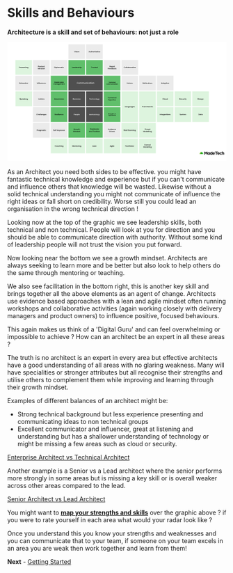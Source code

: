 
# Skills and Behaviours

**Architecture is a skill and set of behaviours: not just a role**

![skills and behaviours](https://github.com/madetech/architecture-handbook/blob/main/images/architect_skills_blockbuster.png)

As an Architect you need both sides to be effective. you might have fantastic technical knowledge and experience but if you can't communicate and influence others that knowledge will be wasted. Likewise without a solid technical understanding you might not communicate of influence the right ideas or fall short on credibility. Worse still you could lead an organisation in the wrong technical direction !

Looking now at the top of the graphic we see leadership skills, both technical and non technical. People will look at you for direction and you should be able to communicate direction with authority. Without some kind of leadership people will not trust the vision you put forward.

Now looking near the bottom we see a growth mindset. Architects are always seeking to learn more and be better but also look to help others do the same through mentoring or teaching. 

We also see facilitation in the bottom right, this is another key skill and brings together all the above elements as an agent of change. Architects use evidence based approaches with a lean and agile mindset often running workshops and collaborative activities (again working closely with delivery managers and product owners) to influence positive, focused behaviours.

This again makes us think of a 'Digital Guru' and can feel overwhelming or impossible to achieve ? How can an architect be an expert in all these areas ?

The truth is no architect is an expert in every area but effective architects have a good understanding of all areas with no glaring weakness. Many will have specialities or stronger attributes but all recognise their strengths and utilise others to complement them while improving and learning through their growth mindset.

Examples of different balances of an architect might be:

- Strong technical background but less experience presenting and communicating ideas to non technical groups
- Excellent communicator and influencer, great at listening and understanding but has a shallower understanding of technology or might be missing a few areas such as cloud or security.

[Enterprise Architect vs Technical Architect](https://github.com/madetech/architecture-handbook/blob/main/images/enterprise-vs-technical.png)

Another example is a Senior vs a Lead architect where the senior performs more strongly in some areas but is missing a key skill or is overall weaker across other areas compared to the lead.

[Senior Architect vs Lead Architect](https://github.com/madetech/architecture-handbook/blob/main/images/senior-vs-lead.png)

You might want to **[map your strengths and skills](https://madetech.github.io/skills-radar-prototype/)** over the graphic above ? if you were to rate yourself in each area what would your radar look like ?

Once you understand this you know your strengths and weaknesses and you can communicate that to your team, if someone on your team excels in an area you are weak then work together and learn from them!

**Next** - [Getting Started](/learning_paths/getting_started.md)
